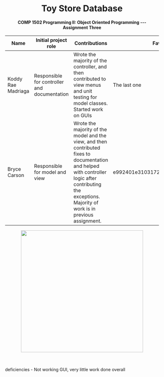 <div align="center">
<h1>Toy Store Database</h1>
<h4>COMP 1502 Programming II: Object Oriented Programming --- Assignment Three</h4>

<table>
<thead>
<tr>
<th>Name</th>
<th>Initial project role</th>
<th>Contributions</th>
<th>Favourite commit</th>
</tr>
</thead>
<tbody>
<tr>
<td>Koddy Rae Madriaga</td>
<td>Responsible for controller and documentation</td>
<td>Wrote the majority of the controller, and then contributed to view menus and unit testing for model classes. Started work on GUIs</td>
<td>The last one</td>
</tr>
<tr>
<td>Bryce Carson</td>
<td>Responsible for model and view</td>
<td>Wrote the majority of the model and the view, and then contributed fixes to documentation and helped with controller logic after contributing the exceptions. Majority of work is in previous assignment.</td>
<td>e992401e310317229667ec991ec18fdbfe7d3873</td>
</tr>
</tbody>
</table>
</div>

<div align="center">
<img width="400px" src="https://img.wattpad.com/babe7f19e67a7386bbe1f5bb415832bf5d6a006b/68747470733a2f2f73332e616d617a6f6e6177732e636f6d2f776174747061642d6d656469612d736572766963652f53746f7279496d6167652f586a6f5a30724c514e644e5357673d3d2d3736363539333539302e313562373131656331323330326133393932313735333337313835382e6a7067">
</div> <br>

<br>
<p>
deficiencies - Not working GUI, very little work done overall
</p>
